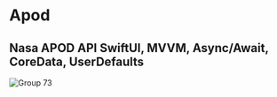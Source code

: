 # Apod

## Nasa APOD API  SwiftUI, MVVM, Async/Await, CoreData, UserDefaults

![Group 73](https://github.com/user-attachments/assets/845c0133-9180-4ca6-98b6-582ef76ba2ae)


